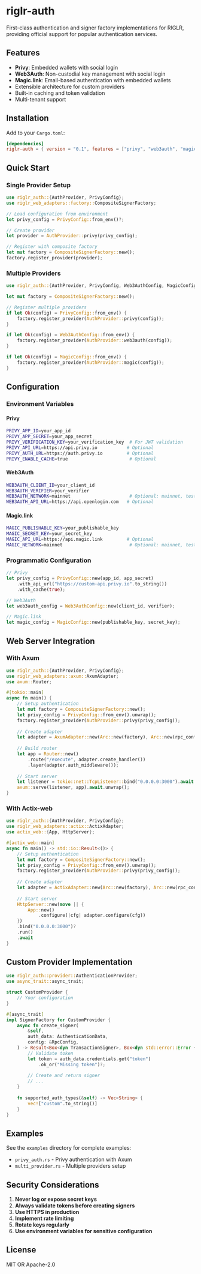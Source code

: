 # riglr-auth

First-class authentication and signer factory implementations for RIGLR, providing official support for popular authentication services.

## Features

- **Privy**: Embedded wallets with social login
- **Web3Auth**: Non-custodial key management with social login  
- **Magic.link**: Email-based authentication with embedded wallets
- Extensible architecture for custom providers
- Built-in caching and token validation
- Multi-tenant support

## Installation

Add to your `Cargo.toml`:

```toml
[dependencies]
riglr-auth = { version = "0.1", features = ["privy", "web3auth", "magic"] }
```

## Quick Start

### Single Provider Setup

```rust
use riglr_auth::{AuthProvider, PrivyConfig};
use riglr_web_adapters::factory::CompositeSignerFactory;

// Load configuration from environment
let privy_config = PrivyConfig::from_env()?;

// Create provider
let provider = AuthProvider::privy(privy_config);

// Register with composite factory
let mut factory = CompositeSignerFactory::new();
factory.register_provider(provider);
```

### Multiple Providers

```rust
use riglr_auth::{AuthProvider, PrivyConfig, Web3AuthConfig, MagicConfig};

let mut factory = CompositeSignerFactory::new();

// Register multiple providers
if let Ok(config) = PrivyConfig::from_env() {
    factory.register_provider(AuthProvider::privy(config));
}

if let Ok(config) = Web3AuthConfig::from_env() {
    factory.register_provider(AuthProvider::web3auth(config));
}

if let Ok(config) = MagicConfig::from_env() {
    factory.register_provider(AuthProvider::magic(config));
}
```

## Configuration

### Environment Variables

#### Privy
```bash
PRIVY_APP_ID=your_app_id
PRIVY_APP_SECRET=your_app_secret
PRIVY_VERIFICATION_KEY=your_verification_key  # For JWT validation
PRIVY_API_URL=https://api.privy.io           # Optional
PRIVY_AUTH_URL=https://auth.privy.io         # Optional
PRIVY_ENABLE_CACHE=true                       # Optional
```

#### Web3Auth
```bash
WEB3AUTH_CLIENT_ID=your_client_id
WEB3AUTH_VERIFIER=your_verifier
WEB3AUTH_NETWORK=mainnet                      # Optional: mainnet, testnet, cyan, aqua, celeste
WEB3AUTH_API_URL=https://api.openlogin.com   # Optional
```

#### Magic.link
```bash
MAGIC_PUBLISHABLE_KEY=your_publishable_key
MAGIC_SECRET_KEY=your_secret_key
MAGIC_API_URL=https://api.magic.link         # Optional
MAGIC_NETWORK=mainnet                         # Optional: mainnet, testnet
```

### Programmatic Configuration

```rust
// Privy
let privy_config = PrivyConfig::new(app_id, app_secret)
    .with_api_url("https://custom-api.privy.io".to_string())
    .with_cache(true);

// Web3Auth
let web3auth_config = Web3AuthConfig::new(client_id, verifier);

// Magic.link
let magic_config = MagicConfig::new(publishable_key, secret_key);
```

## Web Server Integration

### With Axum

```rust
use riglr_auth::{AuthProvider, PrivyConfig};
use riglr_web_adapters::axum::AxumAdapter;
use axum::Router;

#[tokio::main]
async fn main() {
    // Setup authentication
    let mut factory = CompositeSignerFactory::new();
    let privy_config = PrivyConfig::from_env().unwrap();
    factory.register_provider(AuthProvider::privy(privy_config));
    
    // Create adapter
    let adapter = AxumAdapter::new(Arc::new(factory), Arc::new(rpc_config));
    
    // Build router
    let app = Router::new()
        .route("/execute", adapter.create_handler())
        .layer(adapter.auth_middleware());
    
    // Start server
    let listener = tokio::net::TcpListener::bind("0.0.0.0:3000").await.unwrap();
    axum::serve(listener, app).await.unwrap();
}
```

### With Actix-web

```rust
use riglr_auth::{AuthProvider, PrivyConfig};
use riglr_web_adapters::actix::ActixAdapter;
use actix_web::{App, HttpServer};

#[actix_web::main]
async fn main() -> std::io::Result<()> {
    // Setup authentication
    let mut factory = CompositeSignerFactory::new();
    let privy_config = PrivyConfig::from_env().unwrap();
    factory.register_provider(AuthProvider::privy(privy_config));
    
    // Create adapter
    let adapter = ActixAdapter::new(Arc::new(factory), Arc::new(rpc_config));
    
    // Start server
    HttpServer::new(move || {
        App::new()
            .configure(|cfg| adapter.configure(cfg))
    })
    .bind("0.0.0.0:3000")?
    .run()
    .await
}
```

## Custom Provider Implementation

```rust
use riglr_auth::provider::AuthenticationProvider;
use async_trait::async_trait;

struct CustomProvider {
    // Your configuration
}

#[async_trait]
impl SignerFactory for CustomProvider {
    async fn create_signer(
        &self,
        auth_data: AuthenticationData,
        config: &RpcConfig,
    ) -> Result<Box<dyn TransactionSigner>, Box<dyn std::error::Error + Send + Sync>> {
        // Validate token
        let token = auth_data.credentials.get("token")
            .ok_or("Missing token")?;
        
        // Create and return signer
        // ...
    }
    
    fn supported_auth_types(&self) -> Vec<String> {
        vec!["custom".to_string()]
    }
}
```

## Examples

See the `examples` directory for complete examples:
- `privy_auth.rs` - Privy authentication with Axum
- `multi_provider.rs` - Multiple providers setup

## Security Considerations

1. **Never log or expose secret keys**
2. **Always validate tokens before creating signers**
3. **Use HTTPS in production**
4. **Implement rate limiting**
5. **Rotate keys regularly**
6. **Use environment variables for sensitive configuration**

## License

MIT OR Apache-2.0